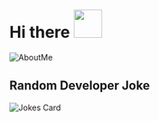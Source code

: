 # Hi there <img src="https://media0.giphy.com/media/VHrQuDmTZMlRaBDL80/giphy.gif?cid=ecf05e47zj9a6ofh76bi56z513h63w24g0mazkt30m5rmbis&rid=giphy.gif" width="50">

![AboutMe](https://i.imgur.com/sOtNsiL.png)

## Random Developer Joke

![Jokes Card](https://readme-jokes.vercel.app/api)
